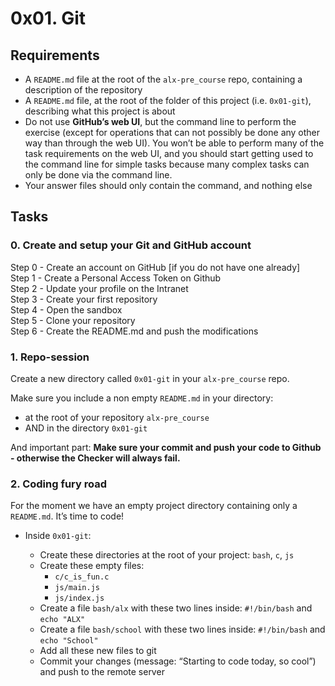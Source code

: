# 0x01. Git
## Requirements
- A `README.md` file at the root of the `alx-pre_course` repo, containing a description of the repository
- A `README.md` file, at the root of the folder of this project (i.e. `0x01-git`), describing what this project is about
- Do not use **GitHub’s web UI**, but the command line to perform the exercise (except for operations that can not possibly be done any other way than through the web UI). You won’t be able to perform many of the task requirements on the web UI, and you should start getting used to the command line for simple tasks because many complex tasks can only be done via the command line.
- Your answer files should only contain the command, and nothing else
## Tasks
### 0. Create and setup your Git and GitHub account
Step 0 - Create an account on GitHub [if you do not have one already]<br>
Step 1 - Create a Personal Access Token on Github<br>
Step 2 - Update your profile on the Intranet<br>
Step 3 - Create your first repository<br>
Step 4 - Open the sandbox<br>
Step 5 - Clone your repository<br>
Step 6 - Create the README.md and push the modifications<br>
### 1. Repo-session
Create a new directory called `0x01-git` in your `alx-pre_course` repo.

Make sure you include a non empty `README.md` in your directory:

- at the root of your repository `alx-pre_course`
- AND in the directory `0x01-git`

And important part: **Make sure your commit and push your code to Github - otherwise the Checker will always fail.**
### 2. Coding fury road
For the moment we have an empty project directory containing only a `README.md`. It’s time to code!

- Inside `0x01-git`:

  - Create these directories at the root of your project: `bash`, `c`, `js`
  - Create these empty files:
    - `c/c_is_fun.c`
    - `js/main.js`
    - `js/index.js`
  - Create a file `bash/alx` with these two lines inside: `#!/bin/bash` and `echo "ALX"`
  - Create a file `bash/school` with these two lines inside: `#!/bin/bash` and `echo "School"`
  - Add all these new files to git
  - Commit your changes (message: “Starting to code today, so cool”) and push to the remote server

